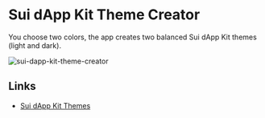 # Sui dApp Kit Theme Creator

You choose two colors, the app creates two balanced Sui dApp Kit themes (light and dark).

![sui-dapp-kit-theme-creator](https://github.com/user-attachments/assets/7f69b431-433d-44cb-a066-835bace52b56)

## Links

- [Sui dApp Kit Themes](https://sdk.mystenlabs.com/dapp-kit/themes)
